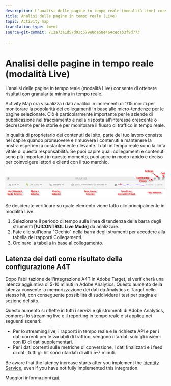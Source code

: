 ```yaml
---
description: L'analisi delle pagine in tempo reale (modalità Live) consente di ottenere risultati con granularità minima in tempo reale.
title: Analisi delle pagine in tempo reale (Live)
topic: Activity map
translation-type: tm+mt
source-git-commit: 713a73a1d57d93c579e0da58e464cecab3f9d773

---
```



# Analisi delle pagine in tempo reale (modalità Live)

L&#39;analisi delle pagine in tempo reale (modalità Live) consente di ottenere risultati con granularità minima in tempo reale.

Activity Map ora visualizza i dati analitici in incrementi di 1/15 minuti per monitorare la popolarità dei collegamenti in base alle micro-tendenze per le pagine selezionate. Ciò è particolarmente importante per le aziende di pubblicazione nel tracciamento e nella risposta all&#39;interesse crescente o decrescente per le storie e per monitorare il flusso di traffico in tempo reale.

In qualità di proprietario dei contenuti del sito, parte del tuo lavoro consiste nel capire quando promuovere e rimuovere i contenuti e mantenere la nostra esperienza costantemente rilevante. I dati in tempo reale sono la linfa vitale di questa responsabilità. Se puoi capire quali collegamenti e contenuti sono più importanti in questo momento, puoi agire in modo rapido e deciso per coinvolgere lettori e clienti con il tuo marchio.

![](assets/live_mode.png)

<!-- 

Describe what you can do with the feature: - what is the data shown? why do I see trend lines everywhere? how do I choose a period in the trend? what do the overlays represent in live mode? how do you compute the gainers and losers overlays? what is the auto update mode?

 -->

Se desiderate verificare su quale elemento viene fatto clic principalmente in modalità Live:

1. Selezionare il periodo di tempo sulla linea di tendenza della barra degli strumenti **[!UICONTROL Live Mode]** da analizzare.
1. Fate clic sull’icona &quot;Occhio&quot; nella barra degli strumenti per accedere alla tabella dei rapporti Collegamenti.
1. Ordinare la tabella in base al collegamento.

## Latenza dei dati come risultato della configurazione A4T

Dopo l&#39;abilitazione dell&#39;integrazione [](https://docs.adobe.com/content/help/en/target/using/integrate/a4t/a4t.html) A4T in Adobe Target, si verificherà una latenza aggiuntiva di 5-10 minuti in Adobe Analytics. Questo aumento della latenza consente la memorizzazione dei dati da Analytics e Target nello stesso hit, con conseguente possibilità di suddividere i test per pagina e sezione del sito.

Questo aumento si riflette in tutti i servizi e gli strumenti di Adobe Analytics, compresi lo streaming live e il reporting in tempo reale e si applica nei seguenti scenari:

* Per lo streaming live, i rapporti in tempo reale e le richieste API e per i dati correnti per le variabili di traffico, vengono ritardati solo gli insiemi con ID di dati supplementari.
* Per i dati correnti sulle metriche di conversione, i dati finalizzati e i feed di dati, tutti gli hit sono ritardati di altri 5-7 minuti.

Be aware that the latency increase starts after you implement the [Identity Service](https://marketing.adobe.com/resources/help/en_US/mcvid/), even if you have not fully implemented this integration.

Maggiori informazioni [qui](/help/analyze/activity-map/activitymap-standard-live.md).